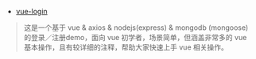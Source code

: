 * [vue-login](https://github.com/ykloveyxk/vue-login)

> 这是一个基于 vue & axios & nodejs\(express\) & mongodb \(mongoose\) 的登录／注册demo，面向 vue 初学者，场景简单，但涵盖非常多的 vue 基本操作，且有较详细的注释，帮助大家快速上手 vue 相关操作。





